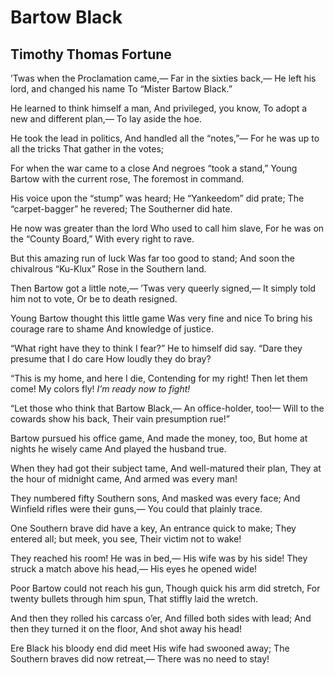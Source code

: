 # Bartow Black
## Timothy Thomas Fortune
’Twas when the Proclamation came,—
Far in the sixties back,—
He left his lord, and changed his name
To “Mister Bartow Black.”

He learned to think himself a man,
And privileged, you know,
To adopt a new and different plan,—
To lay aside the hoe.

He took the lead in politics,
And handled all the “notes,”—
For he was up to all the tricks
That gather in the votes;

For when the war came to a close
And negroes “took a stand,”
Young Bartow with the current rose,
The foremost in command.

His voice upon the “stump” was heard;
He “Yankeedom” did prate;
The “carpet-bagger” he revered;
The Southerner did hate.

He now was greater than the lord
Who used to call him slave,
For he was on the “County Board,”
With every right to rave.

But this amazing run of luck
Was far too good to stand;
And soon the chivalrous “Ku-Klux”
Rose in the Southern land.

Then Bartow got a little note,—
’Twas very queerly signed,—
It simply told him not to vote,
Or be to death resigned.

Young Bartow thought this little game
Was very fine and nice
To bring his courage rare to shame
And knowledge of justice.

“What right have they to think I fear?”
He to himself did say.
“Dare they presume that I do care
How loudly they do bray?

“This is my home, and here I die,
Contending for my right!
Then let them come! My colors fly!
_I’m ready now to fight!_

“Let those who think that Bartow Black,—
An office-holder, too!—
Will to the cowards show his back,
Their vain presumption rue!”

Bartow pursued his office game,
And made the money, too,
But home at nights he wisely came
And played the husband true.

When they had got their subject tame,
And well-matured their plan,
They at the hour of midnight came,
And armed was every man!

They numbered fifty Southern sons,
And masked was every face;
And Winfield rifles were their guns,—
You could that plainly trace.

One Southern brave did have a key,
An entrance quick to make;
They entered all; but meek, you see,
Their victim not to wake!

They reached his room! He was in bed,—
His wife was by his side!
They struck a match above his head,—
His eyes he opened wide!

Poor Bartow could not reach his gun,
Though quick his arm did stretch,
For twenty bullets through him spun,
That stiffly laid the wretch.

And then they rolled his carcass o’er,
And filled both sides with lead;
And then they turned it on the floor,
And shot away his head!

Ere Black his bloody end did meet
His wife had swooned away;
The Southern braves did now retreat,—
There was no need to stay!